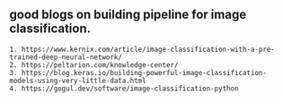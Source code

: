 ## good blogs on building pipeline for image classification.
    1. https://www.kernix.com/article/image-classification-with-a-pre-trained-deep-neural-network/
    2. https://peltarion.com/knowledge-center/
    3. https://blog.keras.io/building-powerful-image-classification-models-using-very-little-data.html
    4. https://gogul.dev/software/image-classification-python
